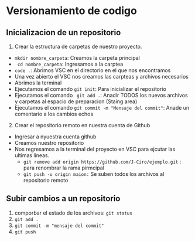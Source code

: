 # Versionamiento de codigo

## Inicializacion de un repositorio

1. Crear la estructura de carpetas de nuestro proyecto.

- `mkdir nombre_carpeta`: Creamos la carpeta principal
- ` cd nombre_carpeta`: Ingresamos a la carptea
- `code .`: Abrimos VSC en el directorio en el que nos encontramos
- Una vez abierto el VSC nos creamos las carpteas y archivos necesarios
- Abrimos la terminal
- Ejecutamos el comando `git init`: Para inicializar el repositorio
- Ejecutamos el comando ` git add .`: Anadir TODOS los nuevos archivos y carpetas al espacio de preparacion (Staing area)
- Ejecutamos el comando `git commit -m "Mensaje del commit"`: Anade un comentario a los cambios echos

2. Crear el repositorio remoto en nuestra cuenta de Github

- Ingresar a nyuestra cuenta github
- Creamos nuestro repositorio
- Nos regresamos a la terminal del proyecto en VSC para ejcutar las ultimas lineas.
  - `git remove add origin https://github.com/J-Ciro/ejemplo.git` : para renombrar la rama pirmcipal
  - `git push -u origin maion:` Se suben todos los archivos al repositorio remoto

## Subir cambios a un repositorio

1. comporbar el estado de los archivos: `git status`
2. `git add .`
3. `git commit -m "mensaje del commit"`
4. `git push `
